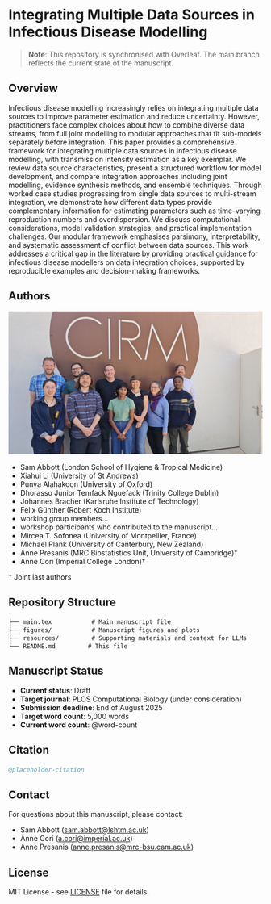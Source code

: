 # Integrating Multiple Data Sources in Infectious Disease Modelling

> **Note**: This repository is synchronised with Overleaf. The main branch reflects the current state of the manuscript.

## Overview

Infectious disease modelling increasingly relies on integrating multiple data sources to improve parameter estimation and reduce uncertainty.
However, practitioners face complex choices about how to combine diverse data streams, from full joint modelling to modular approaches that fit sub-models separately before integration.
This paper provides a comprehensive framework for integrating multiple data sources in infectious disease modelling, with transmission intensity estimation as a key exemplar.
We review data source characteristics, present a structured workflow for model development, and compare integration approaches including joint modelling, evidence synthesis methods, and ensemble techniques.
Through worked case studies progressing from single data sources to multi-stream integration, we demonstrate how different data types provide complementary information for estimating parameters such as time-varying reproduction numbers and overdispersion.
We discuss computational considerations, model validation strategies, and practical implementation challenges.
Our modular framework emphasises parsimony, interpretability, and systematic assessment of conflict between data sources.
This work addresses a critical gap in the literature by providing practical guidance for infectious disease modellers on data integration choices, supported by reproducible examples and decision-making frameworks.

## Authors

![Team Photo](figures/team-photo.jpg)

- Sam Abbott (London School of Hygiene & Tropical Medicine)
- Xiahui Li (University of St Andrews)
- Punya Alahakoon (University of Oxford)
- Dhorasso Junior Temfack Nguefack (Trinity College Dublin)
- Johannes Bracher (Karlsruhe Institute of Technology)
- Felix Günther (Robert Koch Institute)
- working group members...
- workshop participants who contributed to the manuscript...
- Mircea T. Sofonea (University of Montpellier, France)
- Michael Plank (University of Canterbury, New Zealand)
- Anne Presanis (MRC Biostatistics Unit, University of Cambridge)†
- Anne Cori (Imperial College London)†

† Joint last authors

## Repository Structure

```
├── main.tex           # Main manuscript file
├── figures/           # Manuscript figures and plots
├── resources/         # Supporting materials and context for LLMs
└── README.md         # This file
```

## Manuscript Status

- **Current status**: Draft
- **Target journal**: PLOS Computational Biology (under consideration)
- **Submission deadline**: End of August 2025
- **Target word count**: 5,000 words
- **Current word count**: @word-count

## Citation

```bibtex
@placeholder-citation
```

## Contact

For questions about this manuscript, please contact:
- Sam Abbott (sam.abbott@lshtm.ac.uk)
- Anne Cori (a.cori@imperial.ac.uk)
- Anne Presanis (anne.presanis@mrc-bsu.cam.ac.uk)

## License

MIT License - see [LICENSE](LICENSE) file for details.
